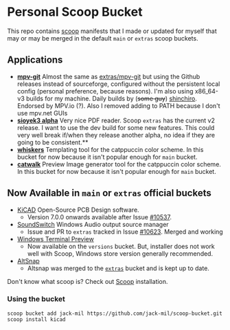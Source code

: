 # Personal Scoop Bucket #

This repo contains [scoop](https://scoop.sh/) manifests that I made or updated for myself that may or may be merged in the default `main` or `extras` scoop buckets.

## Applications ##
- [**mpv-git**](https://mpv.io/) Almost the same as [extras/mpv-git](https://scoop.sh/#/apps?q=mpv-git&id=72b493d66b164257cc87db56a4f581688afc13be) but using the Github releases instead of sourceforge, configured without the persistent local config (personal preference, because reasons). I'm also using x86_64-v3 builds for my machine. Daily builds by (~~some guy~~) [shinchiro](https://github.com/shinchiro/mpv-winbuild-cmake). Endorsed by MPV.io (?). Also I removed adding to PATH because I don't use mpv.net GUIs
- [**sioyek3 alpha**](https://github.com/ahrm/sioyek) Very nice PDF reader. Scoop `extras` has the current v2 release. I want to use the dev build for some new features. This could very well break if/when they release another alpha, no idea if they are going to be consistent.**
- [**whiskers**](https://github.com/catppuccin/whiskers/) Templating tool for the catppuccin color scheme. In this bucket for now because it isn't popular enough for `main` bucket.
- [**catwalk**](https://github.com/catppuccin/catwalk/) Preview Image generator tool for the catppuccin color scheme. In this bucket for now because it isn't popular enough for `main` bucket.

## Now Available in `main` or `extras` official buckets
- [KiCAD](https://kicad.org/) Open-Source PCB Design software.
  - Version 7.0.0 onwards available after Issue [#10537](https://github.com/ScoopInstaller/Extras/issues/10573).
- [SoundSwitch](https://github.com/Belphemur/SoundSwitch) Windows Audio output source manager
  - Issue and PR to `extras` tracked in Issue [#10623](https://github.com/ScoopInstaller/Extras/issues/10623). Merged and working
- [Windows Terminal Preview](https://github.com/microsoft/terminal/)
  - Now available on the `versions` bucket. But, installer does not work well with Scoop, Windows store version generally recommended.
- [AltSnap](https://github.com/RamonUnch/AltSnap)
  - Altsnap was merged to the [`extras`](https://github.com/ScoopInstaller/Extras) bucket and is kept up to date.

Don't know what scoop is? Check out
[Scoop](https://scoop.sh/) installation.

### Using the bucket
```shell
scoop bucket add jack-mil https://github.com/jack-mil/scoop-bucket.git
scoop install kicad
```
